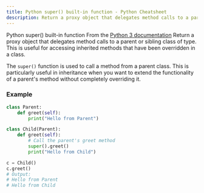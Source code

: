```yaml
---
title: Python super() built-in function - Python Cheatsheet
description: Return a proxy object that delegates method calls to a parent or sibling class of type. This is useful for accessing inherited methods that have been overridden in a class.
---
```


<base-title :title="frontmatter.title" :description="frontmatter.description">
Python super() built-in function
</base-title>

<base-disclaimer>
  <base-disclaimer-title>
    From the <a target="_blank" href="https://docs.python.org/3/library/functions.html#super">Python 3 documentation</a>
  </base-disclaimer-title>
  <base-disclaimer-content>
    Return a proxy object that delegates method calls to a parent or sibling class of type. This is useful for accessing inherited methods that have been overridden in a class.
  </base-disclaimer-content>
</base-disclaimer>

The `super()` function is used to call a method from a parent class. This is particularly useful in inheritance when you want to extend the functionality of a parent's method without completely overriding it.

### Example

```python
class Parent:
    def greet(self):
        print("Hello from Parent")

class Child(Parent):
    def greet(self):
        # Call the parent's greet method
        super().greet()
        print("Hello from Child")

c = Child()
c.greet()
# Output:
# Hello from Parent
# Hello from Child
```
